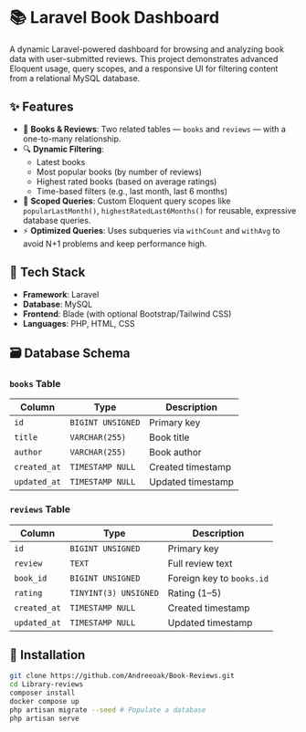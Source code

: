 # 📚 Laravel Book Dashboard

A dynamic Laravel-powered dashboard for browsing and analyzing book data with user-submitted reviews. This project demonstrates advanced Eloquent usage, query scopes, and a responsive UI for filtering content from a relational MySQL database.

## ✨ Features

- 📖 **Books & Reviews**: Two related tables — `books` and `reviews` — with a one-to-many relationship.
- 🔍 **Dynamic Filtering**:
  - Latest books
  - Most popular books (by number of reviews)
  - Highest rated books (based on average ratings)
  - Time-based filters (e.g., last month, last 6 months)
- 🧠 **Scoped Queries**: Custom Eloquent query scopes like `popularLastMonth()`, `highestRatedLast6Months()` for reusable, expressive database queries.
- ⚡ **Optimized Queries**: Uses subqueries via `withCount` and `withAvg` to avoid N+1 problems and keep performance high.

## 🧠 Tech Stack

- **Framework**: Laravel
- **Database**: MySQL
- **Frontend**: Blade (with optional Bootstrap/Tailwind CSS)
- **Languages**: PHP, HTML, CSS

## 🗃️ Database Schema

### `books` Table

| Column       | Type                | Description             |
|--------------|---------------------|-------------------------|
| `id`         | `BIGINT UNSIGNED`   | Primary key             |
| `title`      | `VARCHAR(255)`      | Book title              |
| `author`     | `VARCHAR(255)`      | Book author             |
| `created_at` | `TIMESTAMP NULL`    | Created timestamp       |
| `updated_at` | `TIMESTAMP NULL`    | Updated timestamp       |

### `reviews` Table

| Column       | Type                   | Description               |
|--------------|------------------------|---------------------------|
| `id`         | `BIGINT UNSIGNED`      | Primary key               |
| `review`     | `TEXT`                 | Full review text          |
| `book_id`    | `BIGINT UNSIGNED`      | Foreign key to `books.id` |
| `rating`     | `TINYINT(3) UNSIGNED`  | Rating (1–5)              |
| `created_at` | `TIMESTAMP NULL`       | Created timestamp         |
| `updated_at` | `TIMESTAMP NULL`       | Updated timestamp         |

## 🔧 Installation

```bash
git clone https://github.com/Andreeoak/Book-Reviews.git
cd Library-reviews
composer install
docker compose up
php artisan migrate --seed # Populate a database
php artisan serve
